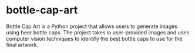 # bottle-cap-art
Bottle Cap Art is a Python project that allows users to generate images using beer bottle caps. The project takes in user-provided images and uses computer vision techniques to identify the best bottle caps to use for the final artwork.

